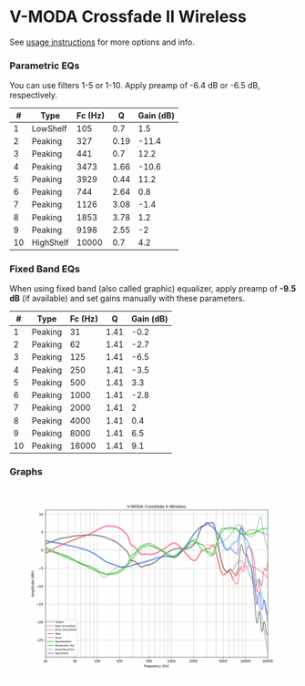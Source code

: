 # V-MODA Crossfade II Wireless
See [usage instructions](https://github.com/jaakkopasanen/AutoEq#usage) for more options and info.

### Parametric EQs
You can use filters 1-5 or 1-10. Apply preamp of -6.4 dB or -6.5 dB, respectively.

|   # | Type      |   Fc (Hz) |    Q |   Gain (dB) |
|-----|-----------|-----------|------|-------------|
|   1 | LowShelf  |       105 | 0.7  |         1.5 |
|   2 | Peaking   |       327 | 0.19 |       -11.4 |
|   3 | Peaking   |       441 | 0.7  |        12.2 |
|   4 | Peaking   |      3473 | 1.66 |       -10.6 |
|   5 | Peaking   |      3929 | 0.44 |        11.2 |
|   6 | Peaking   |       744 | 2.64 |         0.8 |
|   7 | Peaking   |      1126 | 3.08 |        -1.4 |
|   8 | Peaking   |      1853 | 3.78 |         1.2 |
|   9 | Peaking   |      9198 | 2.55 |        -2   |
|  10 | HighShelf |     10000 | 0.7  |         4.2 |

### Fixed Band EQs
When using fixed band (also called graphic) equalizer, apply preamp of **-9.5 dB** (if available) and set gains manually with these parameters.

|   # | Type    |   Fc (Hz) |    Q |   Gain (dB) |
|-----|---------|-----------|------|-------------|
|   1 | Peaking |        31 | 1.41 |        -0.2 |
|   2 | Peaking |        62 | 1.41 |        -2.7 |
|   3 | Peaking |       125 | 1.41 |        -6.5 |
|   4 | Peaking |       250 | 1.41 |        -3.5 |
|   5 | Peaking |       500 | 1.41 |         3.3 |
|   6 | Peaking |      1000 | 1.41 |        -2.8 |
|   7 | Peaking |      2000 | 1.41 |         2   |
|   8 | Peaking |      4000 | 1.41 |         0.4 |
|   9 | Peaking |      8000 | 1.41 |         6.5 |
|  10 | Peaking |     16000 | 1.41 |         9.1 |

### Graphs
![](./V-MODA%20Crossfade%20II%20Wireless.png)
